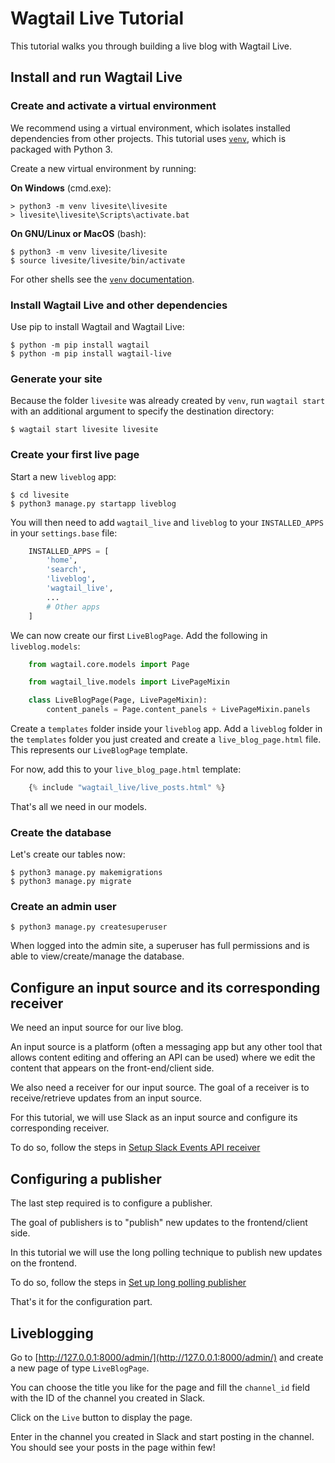 # Wagtail Live Tutorial

This tutorial walks you through building a live blog with Wagtail Live.

## Install and run Wagtail Live

### Create and activate a virtual environment

We recommend using a virtual environment, which isolates installed dependencies from other projects.
This tutorial uses [`venv`](https://docs.python.org/3/tutorial/venv.html), which is packaged with Python 3.

Create a new virtual environment by running:

**On Windows** (cmd.exe):

```doscon
> python3 -m venv livesite\livesite
> livesite\livesite\Scripts\activate.bat
```

**On GNU/Linux or MacOS** (bash):

```console
$ python3 -m venv livesite/livesite
$ source livesite/livesite/bin/activate
```

For other shells see the [`venv` documentation](https://docs.python.org/3/library/venv.html).



### Install Wagtail Live and other dependencies

Use pip to install Wagtail and Wagtail Live:

```console
$ python -m pip install wagtail
$ python -m pip install wagtail-live
```

### Generate your site

Because the folder `livesite` was already created by `venv`, run `wagtail start` with an additional argument to specify the destination directory:

```console
$ wagtail start livesite livesite
```

### Create your first live page

Start a new `liveblog` app:

```console
$ cd livesite
$ python3 manage.py startapp liveblog
```

You will then need to add `wagtail_live` and `liveblog` to your `INSTALLED_APPS` in your `settings.base` file:
```python
    INSTALLED_APPS = [
        'home',
        'search',
        'liveblog',
        'wagtail_live',
        ...
        # Other apps
    ]
```

We can now create our first `LiveBlogPage`. Add the following in `liveblog.models`:
```python
    from wagtail.core.models import Page

    from wagtail_live.models import LivePageMixin

    class LiveBlogPage(Page, LivePageMixin):
        content_panels = Page.content_panels + LivePageMixin.panels
```



Create a `templates` folder inside your `liveblog` app. Add a `liveblog` folder in the `templates` folder you just created and create a `live_blog_page.html` file. This represents our `LiveBlogPage` template.

For now, add this to your `live_blog_page.html` template:
```python
    {% include "wagtail_live/live_posts.html" %}
```
That's all we need in our models.

### Create the database

Let's create our tables now:

```console
$ python3 manage.py makemigrations
$ python3 manage.py migrate
```

### Create an admin user

```console
$ python3 manage.py createsuperuser
```

When logged into the admin site, a superuser has full permissions and is able to view/create/manage the database.

## Configure an input source and its corresponding receiver

We need an input source for our live blog.

An input source is a platform (often a messaging app but any other tool that allows content editing and offering an API can be used) where we edit the content that appears on the front-end/client side.

We also need a receiver for our input source. The goal of a receiver is to receive/retrieve updates from an input source.

For this tutorial, we will use Slack as an input source and configure its corresponding receiver.

To do so, follow the steps in [Setup Slack Events API receiver](setup_slack.md)

## Configuring a publisher

The last step required is to configure a publisher.

The goal of publishers is to "publish" new updates to the frontend/client side.

In this tutorial we will use the long polling technique to publish new updates on the frontend.

To do so, follow the steps in [Set up long polling publisher](setup_long_polling.md)

That's it for the configuration part.

## Liveblogging

Go to [http://127.0.0.1:8000/admin/](http://127.0.0.1:8000/admin/) and create a new page of type `LiveBlogPage`.

You can choose the title you like for the page and fill the `channel_id` field with the ID of the channel you created in Slack.

Click on the `Live` button to display the page.

Enter in the channel you created in Slack and start posting in the channel. You should see your posts in the page within few!
